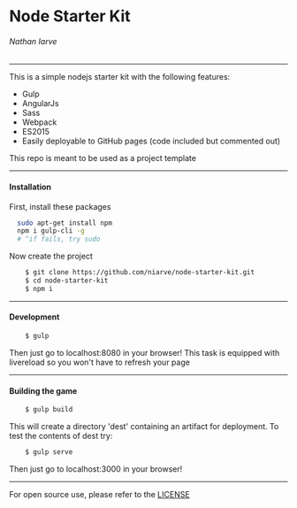 # Node Starter Kit
###### Nathan Iarve
---

This is a simple nodejs starter kit with the following features:
* Gulp
* AngularJs
* Sass
* Webpack
* ES2015
* Easily deployable to GitHub pages (code included but commented out)

This repo is meant to be used as a project template

---
#### Installation
First, install these packages
```sh
  sudo apt-get install npm
  npm i gulp-cli -g
  # ^if fails, try sudo
```
Now create the project
```sh
    $ git clone https://github.com/niarve/node-starter-kit.git
    $ cd node-starter-kit
    $ npm i
```

---

#### Development
```sh
    $ gulp
```
Then just go to localhost:8080 in your browser! This task is equipped with livereload so you won't have to refresh your page

---

#### Building the game
```sh
    $ gulp build
```
This will create a directory 'dest' containing an artifact for deployment. To test the contents of dest try:
```sh
    $ gulp serve
```
Then just go to localhost:3000 in your browser!

---

For open source use, please refer to the [LICENSE]

[LICENSE]: <https://github.com/niarve/node-starter-kit/blob/master/LICENSE>
